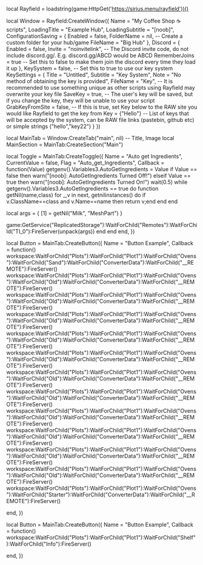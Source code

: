 local Rayfield = loadstring(game:HttpGet('https://sirius.menu/rayfield'))()

local Window = Rayfield:CreateWindow({
   Name = "My Coffee Shop ☕ scripts",
   LoadingTitle = "Example Hub",
   LoadingSubtitle = "[noob]",
   ConfigurationSaving = {
      Enabled = false,
      FolderName = nil, -- Create a custom folder for your hub/game
      FileName = "Big Hub"
   },
   Discord = {
      Enabled = false,
      Invite = "noinvitelink", -- The Discord invite code, do not include discord.gg/. E.g. discord.gg/ABCD would be ABCD
      RememberJoins = true -- Set this to false to make them join the discord every time they load it up
   },
   KeySystem = false, -- Set this to true to use our key system
   KeySettings = {
      Title = "Untitled",
      Subtitle = "Key System",
      Note = "No method of obtaining the key is provided",
      FileName = "Key", -- It is recommended to use something unique as other scripts using Rayfield may overwrite your key file
      SaveKey = true, -- The user's key will be saved, but if you change the key, they will be unable to use your script
      GrabKeyFromSite = false, -- If this is true, set Key below to the RAW site you would like Rayfield to get the key from
      Key = {"Hello"} -- List of keys that will be accepted by the system, can be RAW file links (pastebin, github etc) or simple strings ("hello","key22")
   }
})

local MainTab = Window:CreateTab("main", nil) -- Title, Image
local MainSection = MainTab:CreateSection("Main")

local Toggle = MainTab:CreateToggle({
	Name = "Auto get Ingredients",
	CurrentValue = false,
	Flag = "Auto_get_Ingredients",
	Callback = function(Value)
		getgenv().Variables3.AutoGetIngredients = Value
		if Value == false then
			warn("[noob]: AutoGetIngredients Turned Off!")
		elseif Value == true then
			warn("[noob]: AutoGetIngredients Turned On!")
			wait(0.5)
			while getgenv().Variables3.AutoGetIngredients == true do
function getNil(name,class) for _,v in next, getnilinstances() do if v.ClassName==class and v.Name==name then return v;end end end

local args = {
    [1] = getNil("Milk", "MeshPart")
}

game:GetService("ReplicatedStorage"):WaitForChild("Remotes"):WaitForChild("TI_0"):FireServer(unpack(args))
			end
		end
	end,
})

local Button = MainTab:CreateButton({
   Name = "Button Example",
   Callback = function()
workspace:WaitForChild("Plots"):WaitForChild("Plot1"):WaitForChild("Ovens"):WaitForChild("Sand"):WaitForChild("ConverterData"):WaitForChild("__REMOTE"):FireServer()
workspace:WaitForChild("Plots"):WaitForChild("Plot1"):WaitForChild("Ovens"):WaitForChild("Old"):WaitForChild("ConverterData"):WaitForChild("__REMOTE"):FireServer()
workspace:WaitForChild("Plots"):WaitForChild("Plot1"):WaitForChild("Ovens"):WaitForChild("Old"):WaitForChild("ConverterData"):WaitForChild("__REMOTE"):FireServer()
workspace:WaitForChild("Plots"):WaitForChild("Plot1"):WaitForChild("Ovens"):WaitForChild("Old"):WaitForChild("ConverterData"):WaitForChild("__REMOTE"):FireServer()
workspace:WaitForChild("Plots"):WaitForChild("Plot1"):WaitForChild("Ovens"):WaitForChild("Old"):WaitForChild("ConverterData"):WaitForChild("__REMOTE"):FireServer()
workspace:WaitForChild("Plots"):WaitForChild("Plot1"):WaitForChild("Ovens"):WaitForChild("Old"):WaitForChild("ConverterData"):WaitForChild("__REMOTE"):FireServer()
workspace:WaitForChild("Plots"):WaitForChild("Plot1"):WaitForChild("Ovens"):WaitForChild("Old"):WaitForChild("ConverterData"):WaitForChild("__REMOTE"):FireServer()
workspace:WaitForChild("Plots"):WaitForChild("Plot1"):WaitForChild("Ovens"):WaitForChild("Old"):WaitForChild("ConverterData"):WaitForChild("__REMOTE"):FireServer()
workspace:WaitForChild("Plots"):WaitForChild("Plot1"):WaitForChild("Ovens"):WaitForChild("Old"):WaitForChild("ConverterData"):WaitForChild("__REMOTE"):FireServer()
workspace:WaitForChild("Plots"):WaitForChild("Plot1"):WaitForChild("Ovens"):WaitForChild("Old"):WaitForChild("ConverterData"):WaitForChild("__REMOTE"):FireServer()
workspace:WaitForChild("Plots"):WaitForChild("Plot1"):WaitForChild("Ovens"):WaitForChild("Old"):WaitForChild("ConverterData"):WaitForChild("__REMOTE"):FireServer()
workspace:WaitForChild("Plots"):WaitForChild("Plot1"):WaitForChild("Ovens"):WaitForChild("Old"):WaitForChild("ConverterData"):WaitForChild("__REMOTE"):FireServer()
workspace:WaitForChild("Plots"):WaitForChild("Plot1"):WaitForChild("Ovens"):WaitForChild("Starter"):WaitForChild("ConverterData"):WaitForChild("__REMOTE"):FireServer()

   end,
})

local Button = MainTab:CreateButton({
   Name = "Button Example",
   Callback = function()
         workspace:WaitForChild("Plots"):WaitForChild("Plot1"):WaitForChild("Shelf"):WaitForChild("Info"):FireServer()

   end,
})
